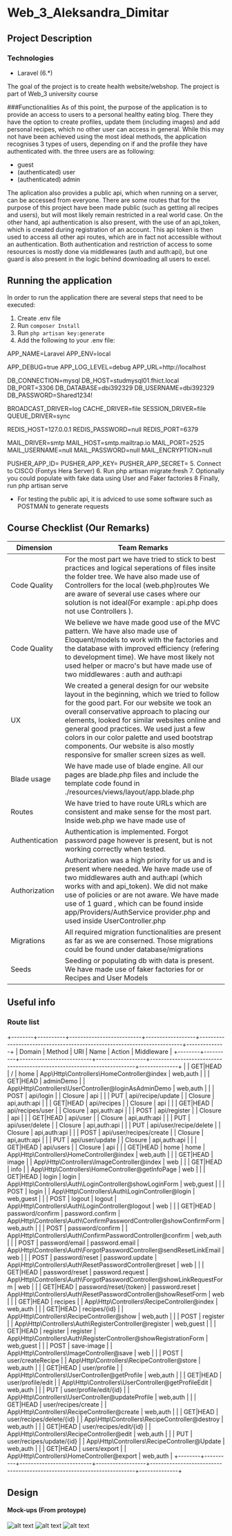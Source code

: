 # Web_3_Aleksandra_Dimitar

## Project Description

### Technologies

- Laravel (6.*)

The goal of the project is to create health website/webshop. The project is part of Web_3 university course

###Functionalities
As of this point, the purpose of the application is to provide an access to users to a personal healthy eating blog. There they have the option to create profiles, update them (including images) and add personal recipes, which no other user can access in general.
While this may not have been achieved using the most ideal methods, the application recognises 3 types of users, depending on if and the profile they have authenticated with. the three users are as following:
- guest
- (authenticated) user
- (authenticated) admin

The aplication also provides a public api, which when running on a server, can be accessed from everyone. There are some routes that for the purpose of this project have been made public (such as getting all recipes and users), but will most likely remain restricted in a real world case. On the other hand, api authentication is also present, with the use of an api_token, which is created during registration of an account. This api token is then used to access all other api routes, which are in fact not accessible without an authentication. Both authentication and restriction of access to some resources is mostly done via middlewares (auth and auth:api), but one guard is also present in the logic behind downloading all users to excel.

## Running the application 
In order to run the application there are several steps that need to be executed:
1. Create .env file
2. Run `composer Install`
3. Run `php artisan key:generate`
4. Add the following to your .env file:

APP_NAME=Laravel
APP_ENV=local

APP_DEBUG=true
APP_LOG_LEVEL=debug
APP_URL=http://localhost

DB_CONNECTION=mysql
DB_HOST=studmysql01.fhict.local
DB_PORT=3306
DB_DATABASE=dbi392329
DB_USERNAME=dbi392329
DB_PASSWORD=Shared1234!

BROADCAST_DRIVER=log
CACHE_DRIVER=file
SESSION_DRIVER=file
QUEUE_DRIVER=sync

REDIS_HOST=127.0.0.1
REDIS_PASSWORD=null
REDIS_PORT=6379

MAIL_DRIVER=smtp
MAIL_HOST=smtp.mailtrap.io
MAIL_PORT=2525
MAIL_USERNAME=null
MAIL_PASSWORD=null
MAIL_ENCRYPTION=null

PUSHER_APP_ID=
PUSHER_APP_KEY=
PUSHER_APP_SECRET=
5. Connect to CISCO (Fontys Hera Server)
6. Run php artisan migrate:fresh
7. Optionally you could populate with fake data using User and Faker factories
8 Finally, run php artisan serve

* For testing the public api, it is adviced to use some software such as POSTMAN to generate requests
## Course Checklist (Our Remarks)
| Dimension      | Team Remarks                                                                                                                                                                                                                                                                                                                                                                                                            |
|----------------|-------------------------------------------------------------------------------------------------------------------------------------------------------------------------------------------------------------------------------------------------------------------------------------------------------------------------------------------------------------------------------------------------------------------------|
| Code Quality   | For the most part we have tried to stick to best practices and logical seperations of files insite the folder tree. We have also made use of Controllers for the local (web.php)routes We are aware of several use cases where our solution is not ideal(For example :  api.php does not use Controllers ).                                                                                                             |
| Code Quality   | We believe we have made good use of the MVC pattern. We have also made use of Eloquent/models to work with the factories and the database with improved efficiency (refering to development time). We have most likely not used helper or macro's but have made use of two middlewares : auth and auth:api                                                                                                              |
| UX             | We created a general design for our website layout in the beginning, which we tried to follow for the good part. For our website we took an overall conservative approach to placing our elements, looked for similar websites online and general good practices. We used just a few colors in our color palette and used bootstrap components. Our website is also mostly responsive for smaller screen sizes as well. |
| Blade usage    | We have made use of blade engine. All our pages are blade.php files and include the template code found in ./resources/views/layout/app.blade.php                                                                                                                                                                                                                                                                       |
| Routes         | We have tried to have route URLs which are consistent and make sense for the most part. Inside web.php we have made use of                                                                                                                                                                                                                                                                                              |
| Authentication | Authentication is implemented. Forgot password page however is present, but is not working correctly when tested.                                                                                                                                                                                                                                                                                                       |
| Authorization  | Authorization was a high priority for us and is present where needed. We have made use of two middlewares auth and auth:api (which works with and api_token). We did not make use of policies or are not aware. We have made use of 1 guard , which can be found inside app/Providers/AuthService provider.php and used inside UserController.php                                                                       |
| Migrations     | All required migration functionalities are present as far as we are conserned. Those migrations could be found under database/migrations                                                                                                                                                                                                                                                                                |
| Seeds          | Seeding or populating db with data is present. We have made use of faker factories for or Recipes and User Models                                                                                                                                                                                                                                                                                                       |
## Useful info
### Route list
+--------+----------+--------------------------+------------------+------------------------------------------------------------------------+--------------+
| Domain | Method   | URI                      | Name             | Action                                                                 | Middleware   |
+--------+----------+--------------------------+------------------+------------------------------------------------------------------------+--------------+
|        | GET|HEAD | /                        | home             | App\Http\Controllers\HomeController@index                              | web,auth     |
|        | GET|HEAD | adminDemo                |                  | App\Http\Controllers\UserController@loginAsAdminDemo                   | web,auth     |
|        | POST     | api/login                |                  | Closure                                                                | api          |
|        | PUT      | api/recipe/update        |                  | Closure                                                                | api,auth:api |
|        | GET|HEAD | api/recipes              |                  | Closure                                                                | api          |
|        | GET|HEAD | api/recipes/user         |                  | Closure                                                                | api,auth:api |
|        | POST     | api/register             |                  | Closure                                                                | api          |
|        | GET|HEAD | api/user                 |                  | Closure                                                                | api,auth:api |
|        | PUT      | api/user/delete          |                  | Closure                                                                | api,auth:api |
|        | PUT      | api/user/recipe/delete   |                  | Closure                                                                | api,auth:api |
|        | POST     | api/user/recipes/create  |                  | Closure                                                                | api,auth:api |
|        | PUT      | api/user/update          |                  | Closure                                                                | api,auth:api |
|        | GET|HEAD | api/users                |                  | Closure                                                                | api          |
|        | GET|HEAD | home                     | home             | App\Http\Controllers\HomeController@index                              | web,auth     |
|        | GET|HEAD | image                    |                  | App\Http\Controllers\ImageController@index                             | web          |
|        | GET|HEAD | info                     |                  | App\Http\Controllers\HomeController@getInfoPage                        | web          |
|        | GET|HEAD | login                    | login            | App\Http\Controllers\Auth\LoginController@showLoginForm                | web,guest    |
|        | POST     | login                    |                  | App\Http\Controllers\Auth\LoginController@login                        | web,guest    |
|        | POST     | logout                   | logout           | App\Http\Controllers\Auth\LoginController@logout                       | web          |
|        | GET|HEAD | password/confirm         | password.confirm | App\Http\Controllers\Auth\ConfirmPasswordController@showConfirmForm    | web,auth     |
|        | POST     | password/confirm         |                  | App\Http\Controllers\Auth\ConfirmPasswordController@confirm            | web,auth     |
|        | POST     | password/email           | password.email   | App\Http\Controllers\Auth\ForgotPasswordController@sendResetLinkEmail  | web          |
|        | POST     | password/reset           | password.update  | App\Http\Controllers\Auth\ResetPasswordController@reset                | web          |
|        | GET|HEAD | password/reset           | password.request | App\Http\Controllers\Auth\ForgotPasswordController@showLinkRequestForm | web          |
|        | GET|HEAD | password/reset/{token}   | password.reset   | App\Http\Controllers\Auth\ResetPasswordController@showResetForm        | web          |
|        | GET|HEAD | recipes                  |                  | App\Http\Controllers\RecipeController@index                            | web,auth     |
|        | GET|HEAD | recipes/{id}             |                  | App\Http\Controllers\RecipeController@show                             | web,auth     |
|        | POST     | register                 |                  | App\Http\Controllers\Auth\RegisterController@register                  | web,guest    |
|        | GET|HEAD | register                 | register         | App\Http\Controllers\Auth\RegisterController@showRegistrationForm      | web,guest    |
|        | POST     | save-image               |                  | App\Http\Controllers\ImageController@save                              | web          |
|        | POST     | user/createRecipe        |                  | App\Http\Controllers\RecipeController@store                            | web,auth     |
|        | GET|HEAD | user/profile             |                  | App\Http\Controllers\UserController@getProfile                         | web,auth     |
|        | GET|HEAD | user/profile/edit        |                  | App\Http\Controllers\UserController@getProfileEdit                     | web,auth     |
|        | PUT      | user/profile/edit/{id}   |                  | App\Http\Controllers\UserController@updateProfile                      | web,auth     |
|        | GET|HEAD | user/recipes/create      |                  | App\Http\Controllers\RecipeController@create                           | web,auth     |
|        | GET|HEAD | user/recipes/delete/{id} |                  | App\Http\Controllers\RecipeController@destroy                          | web,auth     |
|        | GET|HEAD | user/recipes/edit/{id}   |                  | App\Http\Controllers\RecipeController@edit                             | web,auth     |
|        | PUT      | user/recipes/update/{id} |                  | App\Http\Controllers\RecipeController@Update                           | web,auth     |
|        | GET|HEAD | users/export             |                  | App\Http\Controllers\HomeController@export                             | web,auth     |
+--------+----------+--------------------------+------------------+------------------------------------------------------------------------+--------------+
## Design

#### Mock-ups (From protoype)

![alt text](design/mock-ups/LandingPage.png)
![alt text](design/mock-ups/Recipes.png)
![alt text](design/mock-ups/Appareal.png)

